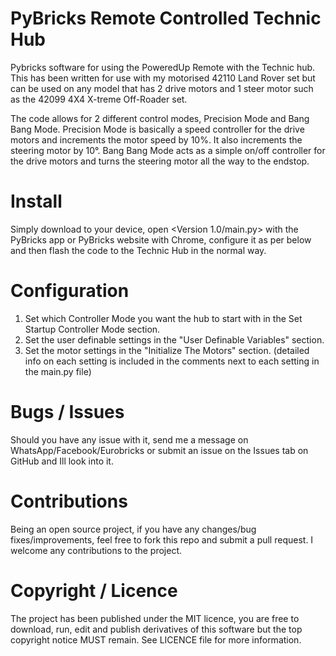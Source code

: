 # PyBricks Remote Controlled Technic Hub
Pybricks software for using the PoweredUp Remote with the Technic hub. This has been written for use with my motorised 42110 Land Rover set but can be used on any model that has 2 drive motors and 1 steer motor such as the 42099 4X4 X-treme Off-Roader set.

The code allows for 2 different control modes, Precision Mode and Bang Bang Mode.
Precision Mode is basically a speed controller for the drive motors and increments the motor speed by 10%. It also increments the steering motor by 10°.
Bang Bang Mode acts as a simple on/off controller for the drive motors and turns the steering motor all the way to the endstop.

# Install
Simply download to your device, open <Version 1.0/main.py> with the PyBricks app or PyBricks website with Chrome, configure it as per below and then flash the code to the Technic Hub in the normal way.

# Configuration
1. Set which Controller Mode you want the hub to start with in the Set Startup Controller Mode section.
2. Set the user definable settings in the "User Definable Variables" section.
3. Set the motor settings in the "Initialize The Motors" section.
(detailed info on each setting is included in the comments next to each setting in the main.py file)

# Bugs / Issues
Should you have any issue with it, send me a message on WhatsApp/Facebook/Eurobricks or submit an issue on the Issues tab on GitHub and Ill look into it.

# Contributions
Being an open source project, if you have any changes/bug fixes/improvements, feel free to fork this repo and submit a pull request. I welcome any contributions to the project.

# Copyright / Licence
The project has been published under the MIT licence, you are free to download, run, edit and publish derivatives of this software but the top copyright notice MUST remain. See LICENCE file for more information.
